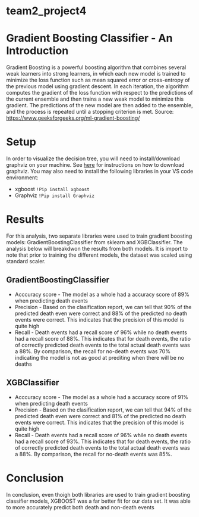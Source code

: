 # team2_project4

# Gradient Boosting Classifier - An Introduction 
Gradient Boosting is a powerful boosting algorithm that combines several weak learners into strong learners, in which each new model is trained to minimize the loss function such as mean squared error or cross-entropy of the previous model using gradient descent. In each iteration, the algorithm computes the gradient of the loss function with respect to the predictions of the current ensemble and then trains a new weak model to minimize this gradient. The predictions of the new model are then added to the ensemble, and the process is repeated until a stopping criterion is met. Source: https://www.geeksforgeeks.org/ml-gradient-boosting/

# Setup
In order to visualize the decision tree, you will need to install/download graphviz on your machine. See [here](https://www.graphviz.org/download/) for instructions on how to download graphviz. You may also need to install the following libraries in your VS code environment:
* xgboost
`!Pip install xgboost`
* Graphviz
`!Pip install Graphviz`


# Results
For this analysis, two separate libraries were used to train gradient boosting models: GradientBoostingClassifier from sklearn and XGBClassifier. The analysis below will breakdwon the results from both models. It is import to note that prior to training the different models, the dataset was scaled using standard scaler.


## GradientBoostingClassifier
* Acccuracy score - The model as a whole had a accuracy score of 89% when predicting death events
* Precision - Based on the clasification report, we can tell that 90% of the predicted death even were correct and 88% of the predicted no death events were correct. This indicates that the precision of this model is quite high
* Recall -  Death events had a recall score of 96% while no death events had a recall score of 88%. This indicates that for death events, the ratio of correctly predicted death events to the total actual death events was a 88%. By comparison, the recall for no-death events was 70% indicating the model is not as good at prediting when there will be no deaths

## XGBClassifier
* Acccuracy score - The model as a whole had a accuracy score of 91% when predicting death events
* Precision - Based on the clasification report, we can tell that 94% of the predicted death even were correct and 81% of the predicted no death events were correct. This indicates that the precision of this model is quite high
* Recall -  Death events had a recall score of 96% while no death events had a recall score of 93%. This indicates that for death events, the ratio of correctly predicted death events to the total actual death events was a 88%. By comparison, the recall for no-death events was 85%.


# Conclusion

In conclusion, even thoigh both libraries are used to train gradient boosting classifier models, XGBOOST was a far better fit for our data set. It was able to more accurately predict both death and non-death events





